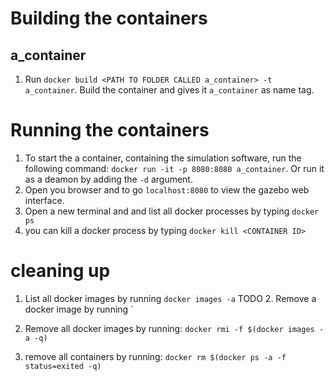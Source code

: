 # Building the containers
## a_container
1. Run `docker build <PATH TO FOLDER CALLED a_container> -t a_container`. Build the container and gives it `a_container` as name tag. 

# Running the containers
1. To start the a container, containing the simulation software, run the following command: `docker run -it -p 8080:8080 a_container`. Or run it as a deamon by adding the `-d` argument.
2. Open you browser and to go `localhost:8080` to view the gazebo web interface. 
3. Open a new terminal and and list all docker processes by typing `docker ps`
4. you can kill a docker process by typing `docker kill <CONTAINER ID>`

# cleaning up
1. List all docker images by running `docker images -a`
TODO 2. Remove a docker image by running `
3. Remove all docker images by running: `docker rmi -f $(docker images -a -q)`


4. remove all containers by running: `docker rm $(docker ps -a -f status=exited -q)`
